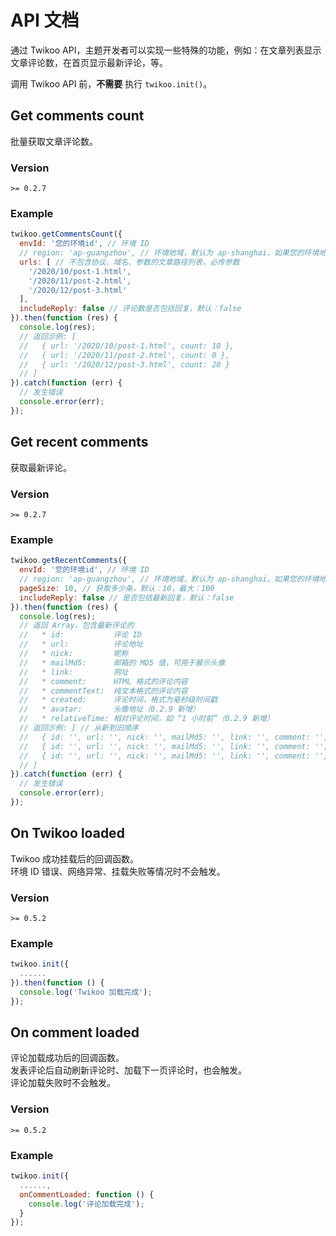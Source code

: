 # API 文档

通过 Twikoo API，主题开发者可以实现一些特殊的功能，例如：在文章列表显示文章评论数，在首页显示最新评论，等。

调用 Twikoo API 前，**不需要** 执行 `twikoo.init()`。

## Get comments count

批量获取文章评论数。

### Version

`>= 0.2.7`

### Example

``` js
twikoo.getCommentsCount({
  envId: '您的环境id', // 环境 ID
  // region: 'ap-guangzhou', // 环境地域，默认为 ap-shanghai，如果您的环境地域不是上海，需传此参数
  urls: [ // 不包含协议、域名、参数的文章路径列表，必传参数
    '/2020/10/post-1.html',
    '/2020/11/post-2.html',
    '/2020/12/post-3.html'
  ],
  includeReply: false // 评论数是否包括回复，默认：false
}).then(function (res) {
  console.log(res);
  // 返回示例: [
  //   { url: '/2020/10/post-1.html', count: 10 },
  //   { url: '/2020/11/post-2.html', count: 0 },
  //   { url: '/2020/12/post-3.html', count: 20 }
  // ]
}).catch(function (err) {
  // 发生错误
  console.error(err);
});
```

## Get recent comments

获取最新评论。

### Version

`>= 0.2.7`

### Example

``` js
twikoo.getRecentComments({
  envId: '您的环境id', // 环境 ID
  // region: 'ap-guangzhou', // 环境地域，默认为 ap-shanghai，如果您的环境地域不是上海，需传此参数
  pageSize: 10, // 获取多少条，默认：10，最大：100
  includeReply: false // 是否包括最新回复，默认：false
}).then(function (res) {
  console.log(res);
  // 返回 Array，包含最新评论的
  //   * id:           评论 ID
  //   * url:          评论地址
  //   * nick:         昵称
  //   * mailMd5:      邮箱的 MD5 值，可用于展示头像
  //   * link:         网址
  //   * comment:      HTML 格式的评论内容
  //   * commentText:  纯文本格式的评论内容
  //   * created:      评论时间，格式为毫秒级时间戳
  //   * avatar:       头像地址（0.2.9 新增）
  //   * relativeTime: 相对评论时间，如 “1 小时前”（0.2.9 新增）
  // 返回示例: [ // 从新到旧顺序
  //   { id: '', url: '', nick: '', mailMd5: '', link: '', comment: '', commentText: '', created: 0 },
  //   { id: '', url: '', nick: '', mailMd5: '', link: '', comment: '', commentText: '', created: 0 },
  //   { id: '', url: '', nick: '', mailMd5: '', link: '', comment: '', commentText: '', created: 0 }
  // ]
}).catch(function (err) {
  // 发生错误
  console.error(err);
});
```

## On Twikoo loaded

Twikoo 成功挂载后的回调函数。<br>
环境 ID 错误、网络异常、挂载失败等情况时不会触发。

### Version

`>= 0.5.2`

### Example

``` js
twikoo.init({
  ......
}).then(function () {
  console.log('Twikoo 加载完成');
});
```

## On comment loaded

评论加载成功后的回调函数。<br>
发表评论后自动刷新评论时、加载下一页评论时，也会触发。<br>
评论加载失败时不会触发。

### Version

`>= 0.5.2`

### Example

``` js
twikoo.init({
  ......,
  onCommentLoaded: function () {
    console.log('评论加载完成');
  }
});
```
